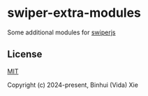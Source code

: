 # swiper-extra-modules
Some additional modules for [swiperjs](https://swiperjs.com)

## License

[MIT](https://opensource.org/licenses/MIT)

Copyright (c) 2024-present, Binhui (Vida) Xie